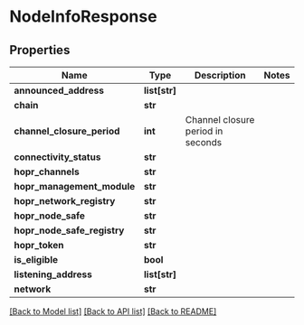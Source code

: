 # NodeInfoResponse

## Properties
Name | Type | Description | Notes
------------ | ------------- | ------------- | -------------
**announced_address** | **list[str]** |  | 
**chain** | **str** |  | 
**channel_closure_period** | **int** | Channel closure period in seconds | 
**connectivity_status** | **str** |  | 
**hopr_channels** | **str** |  | 
**hopr_management_module** | **str** |  | 
**hopr_network_registry** | **str** |  | 
**hopr_node_safe** | **str** |  | 
**hopr_node_safe_registry** | **str** |  | 
**hopr_token** | **str** |  | 
**is_eligible** | **bool** |  | 
**listening_address** | **list[str]** |  | 
**network** | **str** |  | 

[[Back to Model list]](../README.md#documentation-for-models) [[Back to API list]](../README.md#documentation-for-api-endpoints) [[Back to README]](../README.md)

